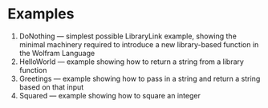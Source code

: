 # Examples

1. DoNothing &mdash; simplest possible LibraryLink example, showing the minimal machinery
required to introduce a new library-based function in the Wolfram Language
2. HelloWorld &mdash; example showing how to return a string from a library function
3. Greetings &mdash; example showing how to pass in a string and return a string based
on that input
4. Squared &mdash; example showing how to square an integer
